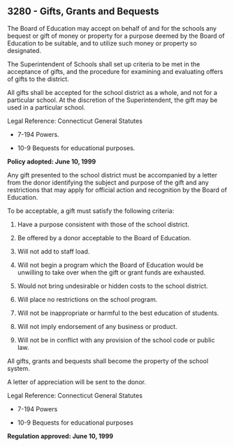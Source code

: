## 3280 - Gifts, Grants and Bequests

The Board of Education may accept on behalf of and for the schools any bequest or gift of money or property for a purpose deemed by the Board of Education to be suitable, and to utilize such money or property so designated.

The Superintendent of Schools shall set up criteria to be met in the acceptance of gifts, and the procedure for examining and evaluating offers of gifts to the district.

All gifts shall be accepted for the school district as a whole, and not for a particular school. At the discretion of the Superintendent, the gift may be used in a particular school.

Legal Reference:  Connecticut General Statutes

* 7-194 Powers.

* 10-9 Bequests for educational purposes.

**Policy adopted:  June 10, 1999**

Any gift presented to the school district must be accompanied by a letter from the donor identifying the subject and purpose of the gift and any restrictions that may apply for official action and recognition by the Board of Education.

To be acceptable, a gift must satisfy the following criteria:

1.  Have a purpose consistent with those of the school district.

2.  Be offered by a donor acceptable to the Board of Education.

3.  Will not add to staff load.

4.  Will not begin a program which the Board of Education would be unwilling to take over when the gift or grant funds are exhausted.

5.  Would not bring undesirable or hidden costs to the school district.

6.  Will place no restrictions on the school program.

7.  Will not be inappropriate or harmful to the best education of students.

8.  Will not imply endorsement of any business or product.

9.  Will not be in conflict with any provision of the school code or public law.

All gifts, grants and bequests shall become the property of the school system.

A letter of appreciation will be sent to the donor.

Legal Reference:  Connecticut General Statutes

* 7-194 Powers

* 10-9 Bequests for educational purposes

**Regulation approved:  June 10, 1999**

